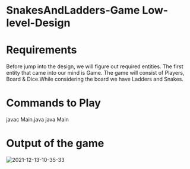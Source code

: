 # SnakesAndLadders-Game Low-level-Design
  
# Requirements
 Before jump into the design, we will figure out required entities. The first entity that came into our mind is Game. The game will consist of Players, Board & Dice.While considering the board we have Ladders and Snakes.
     
# Commands to Play 
  javac Main.java
  java Main 
# Output of the game
![2021-12-13-10-35-33](https://user-images.githubusercontent.com/72811328/145755959-3fae3115-9b2e-4ca4-808b-2cbca0e9a53d.png)



